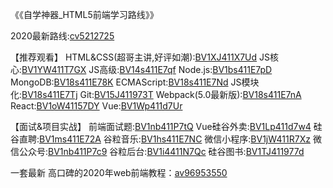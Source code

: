 《《自学神器_HTML5前端学习路线》》

2020最新路线:[cv5212725](https://www.bilibili.com/read/cv5212725/)

【推荐观看】
HTML&CSS(超哥主讲,好评如潮):[BV1XJ411X7Ud](https://www.bilibili.com/video/bv1XJ411X7Ud/)
JS核心:[BV1YW411T7GX](https://www.bilibili.com/video/bv1YW411T7GX/)
JS高级:[BV14s411E7qf](https://www.bilibili.com/video/bv14s411E7qf/)
Node.js:[BV1bs411E7pD](https://www.bilibili.com/video/bv1bs411E7pD/)
MongoDB:[BV18s411E78K](https://www.bilibili.com/video/bv18s411E78K/)
ECMAScript:[BV18s411E7Nd](https://www.bilibili.com/video/bv18s411E7Nd/)
JS模块化:[BV18s411E7Tj](https://www.bilibili.com/video/bv18s411E7Tj/)
Git:[BV15J411973T](https://www.bilibili.com/video/bv15J411973T/)
Webpack(5.0最新版):[BV18s411E7nA](https://www.bilibili.com/video/bv18s411E7nA/)
React:[BV1oW41157DY](https://www.bilibili.com/video/bv1oW41157DY/)
Vue:[BV1Wp411d7Ur](https://www.bilibili.com/video/bv1Wp411d7Ur/)

【面试&项目实战】
前端面试题:[BV1nb411P7tQ](https://www.bilibili.com/video/bv1nb411P7tQ/)
Vue硅谷外卖:[BV1Lp411d7w4](https://www.bilibili.com/video/bv1Lp411d7w4/)
硅谷直聘:[BV1ms411E72A](https://www.bilibili.com/video/bv1ms411E72A/)
谷粒音乐:[BV1hs411E7NC](https://www.bilibili.com/video/bv1hs411E7NC/)
微信小程序:[BV1jW411R7Xz](https://www.bilibili.com/video/bv1jW411R7Xz/)
微信公众号:[BV1nb411P7c9](https://www.bilibili.com/video/bv1nb411P7c9/)
谷粒后台:[BV1i4411N7Qc](https://www.bilibili.com/video/bv1i4411N7Qc/)
硅谷图书:[BV1TJ411977d](https://www.bilibili.com/video/bv1TJ411977d/)



一套最新 高口碑的2020年web前端教程：[av96953550](https://www.bilibili.com/video/av96953550/)